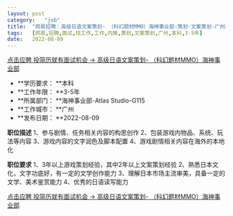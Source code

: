 ```yaml
---
layout:	post
category:	"job"
title:	"网易招聘：高级日语文案策划- （科幻题材MMO）海神事业部-策划-文案策划-广州本科3-5年"
tags:	[网易,招聘,面试,找工作,工作,内推,策划,文案策划,广州,本科,3-5年]
date:	2022-08-09
---
```


[点击应聘 投简历就有面试机会 -> 高级日语文案策划- （科幻题材MMO）海神事业部](http://mobile.bole.netease.com/bole/boleDetail?id=39359&employeeId=346f03c3cda5f04c&key=all)



- **学历要求： **本科
- **工作年限： **3-5年
- **所属部门： **海神事业部-Atlas Studio-G115
- **工作城市： **广州
- **发布日期： **2022-08-09



**职位描述**
1、参与剧情、任务相关内容的构思创作
2、包装游戏内物品、系统、玩法等内容
3、游戏内容的文字润色及脚本配置
4、游戏剧情相关内容在海外的本地化



**职位要求**
1、3年以上游戏策划经验，其中2年以上文案策划经验
2、熟悉日本文化，文字功底好，有一定的文学创作能力
3、理解日本市场主流审美，具备一定的文学、美术鉴赏能力
4、优秀的日语读写能力



[点击应聘 投简历就有面试机会 -> 高级日语文案策划- （科幻题材MMO）海神事业部](http://mobile.bole.netease.com/bole/boleDetail?id=39359&employeeId=346f03c3cda5f04c&key=all)